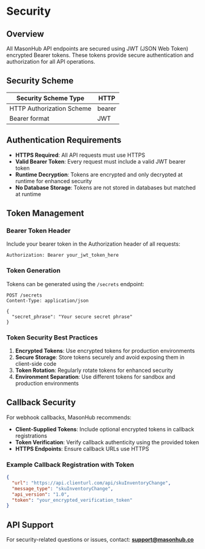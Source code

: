 # Security

## Overview

All MasonHub API endpoints are secured using JWT (JSON Web Token) encrypted Bearer tokens. These tokens provide secure authentication and authorization for all API operations.

## Security Scheme

| Security Scheme Type | HTTP |
| --- | --- |
| HTTP Authorization Scheme | bearer |
| Bearer format | JWT |

## Authentication Requirements

- **HTTPS Required**: All API requests must use HTTPS
- **Valid Bearer Token**: Every request must include a valid JWT bearer token
- **Runtime Decryption**: Tokens are encrypted and only decrypted at runtime for enhanced security
- **No Database Storage**: Tokens are not stored in databases but matched at runtime

## Token Management

### Bearer Token Header

Include your bearer token in the Authorization header of all requests:

```http
Authorization: Bearer your_jwt_token_here
```

### Token Generation

Tokens can be generated using the `/secrets` endpoint:

```http
POST /secrets
Content-Type: application/json

{
  "secret_phrase": "Your secure secret phrase"
}
```

### Token Security Best Practices

1. **Encrypted Tokens**: Use encrypted tokens for production environments
2. **Secure Storage**: Store tokens securely and avoid exposing them in client-side code
3. **Token Rotation**: Regularly rotate tokens for enhanced security
4. **Environment Separation**: Use different tokens for sandbox and production environments

## Callback Security

For webhook callbacks, MasonHub recommends:

- **Client-Supplied Tokens**: Include optional encrypted tokens in callback registrations
- **Token Verification**: Verify callback authenticity using the provided token
- **HTTPS Endpoints**: Ensure callback URLs use HTTPS

### Example Callback Registration with Token

```json
{
  "url": "https://api.clienturl.com/api/skuInventoryChange",
  "message_type": "skuInventoryChange", 
  "api_version": "1.0",
  "token": "your_encrypted_verification_token"
}
```

## API Support

For security-related questions or issues, contact: **support@masonhub.co**